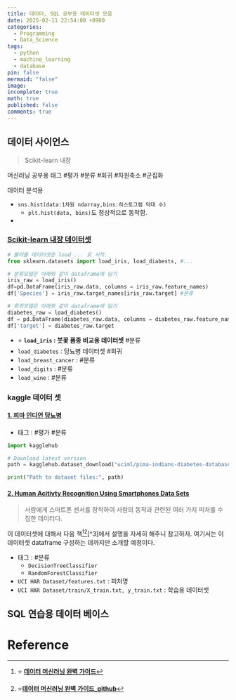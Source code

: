 ```yaml
---
title: 데이터, SQL 공부용 데이터셋 모음
date: 2025-02-11 22:54:00 +0900
categories:
  - Programming
  - Data_Science
tags:
  - python
  - machine_learning
  - database
pin: false
mermaid: "false"
image: 
incomplete: true
math: true
published: false
comments: true
---
```

## 데이터 사이언스
> Scikit-learn 내장

머신러닝 공부용 태그
#평가 #분류 #회귀 #차원축소 #군집화

데이터 분석용
- `sns.hist(data:1차원 ndarray,bins:히스토그램 막대 수)`
	- `plt.hist(data, bins)`도 정상적으로 동작함.
- 

### [Scikit-learn 내장 데이터셋](https://scikit-learn.org/stable/api/sklearn.datasets.html)
```python
# 불러올 데이터셋은 load_... 로 시작.
from sklearn.datasets import load_iris, load_diabests, #...

# 분류모델은 아래와 같이 dataframe에 담기
iris_raw = load_iris()
df=pd.DataFrame(iris_raw.data, columns = iris_raw.feature_names)
df['Species'] = iris_raw.target_names[iris_raw.target] #분류 

# 회귀모델은 아래와 같이 dataframe에 담기
diabetes_raw = load_diabetes()
df = pd.DataFrame(diabetes_raw.data, columns = diabetes_raw.feature_names)
df['target'] = diabetes_raw.target
```
- ⭐ **`load_iris` : 붓꽃 품종 비교용 데이터셋** #분류
- `load_diabetes` : 당뇨병 데이터셋 #회귀
- `load_breast_cancer` : #분류 
- `load_digits` : #분류 
- `load_wine` : #분류 

### kaggle 데이터 셋

#### [1. 피마 인디언 당뇨병](https://www.kaggle.com/datasets/uciml/pima-indians-diabetes-database?select=diabetes.csv)
- 태그 : #평가 #분류

```python
import kagglehub

# Download latest version
path = kagglehub.dataset_download("uciml/pima-indians-diabetes-database")

print("Path to dataset files:", path)
```

#### [2. Human Acitivty Recognition Using Smartphones Data Sets](https://archive.ics.uci.edu/dataset/240/human+activity+recognition+using+smartphones)
> 사람에게 스마트폰 센서를 장착하여 사람의 동작과 관련된 여러 가지 피처를 수집한 데이터다.

이 데이터셋에 대해서 다음 책[^1][^2][^3]에서 설명을 자세히 해주니 참고하자. 여기서는 이 데이터셋 dataframe 구성하는 데까지만 소개할 예정이다.
- 태그 : #분류 
	- `DecisionTreeClassifier`
	- `RandomForestClassifier`
- `UCI HAR Dataset/features.txt` : 피처명
- `UCI HAR Dataset/train/X_train.txt, y_train.txt` : 학습용 데이터셋




## SQL 연습용 데이터 베이스


# Reference
[^1]:⭐ **[데이터 머신러닝 완벽 가이드](https://product.kyobobook.co.kr/detail/S000001766511)** 
[^2]: ⭐**[데이터 머신러닝 완벽 가이드_github](https://github.com/wikibook/pymlrev2)**